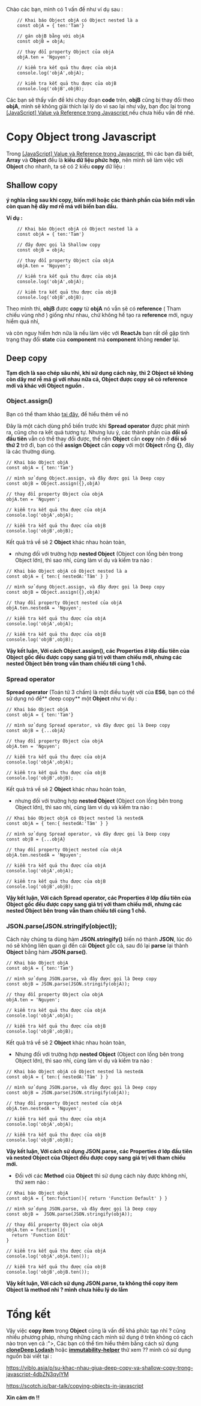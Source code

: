 Chào các bạn, mình có 1 vấn đề như ví dụ sau :
```
    // Khai báo Object objA có Object nested là a
    const objA = { ten:'Tam'}
    
    // gán objB bằng với objA
    const objB = objA;
    
    // thay đổi property Object của objA
    objA.ten = 'Nguyen';
    
    // kiểm tra kết quả thu được của objA
    console.log('objA',objA);

    // kiểm tra kết quả thu được của objB
    console.log('objB',objB);
```

Các bạn sẽ thấy vấn đề khi chạy đoạn **code** trên, **objB** cũng bị thay đổi theo **objA**, mình sẽ không giải thích lại lý do vì sao lại như vậy, bạn đọc lại trong [[JavaScript] Value và Reference trong Javascript
](https://viblo.asia/p/javascript-value-va-reference-trong-javascript-YWOZr6BrZQ0) nếu chưa hiểu vấn đề nhé. 

# Copy Object trong Javascript #
Trong [[JavaScript] Value và Reference trong Javascript](https://viblo.asia/p/javascript-value-va-reference-trong-javascript-YWOZr6BrZQ0), thì các bạn đã biết, **Array** và **Object** đều là **kiểu dữ liệu phức hợp**, nên mình sẽ làm việc với **Object** cho nhanh, ta sẽ có 2 kiểu **copy** dữ liệu :

## Shallow copy ##
**ý nghĩa rằng sau khi copy, biến mới hoặc các thành phần của biến mới vẫn còn quan hệ dây mơ rễ má với biến ban đầu.**

**Ví dụ :**
```
    // Khai báo Object objA có Object nested là a
    const objA = { ten:'Tam'}
    
    // đây được gọi là Shallow copy
    const objB = objA;
    
    // thay đổi property Object của objA
    objA.ten = 'Nguyen';
    
    // kiểm tra kết quả thu được của objA
    console.log('objA',objA);

    // kiểm tra kết quả thu được của objB
    console.log('objB',objB);
```
Theo mình thì, **objB** được **copy** từ **objA** nó vẫn sẽ có **reference** ( Tham chiếu vùng nhớ ) giống như nhau, chứ không hề tạo ra **reference** mới,  nguy hiểm quá nhỉ, 

và còn nguy hiểm hơn nữa là nếu làm việc với **ReactJs** bạn rất dễ gặp tình trạng thay đổi **state** của **component** mà **component** không **render** lại.

## Deep copy ##
**Tạm dịch là sao chép sâu nhỉ, khi sử dụng cách này, thì 2 Object sẽ không còn dây mơ rễ má gì với nhau nữa cả, Object được copy sẽ có  reference mới và khác với Object nguồn .**

### Object.assign() ###
Bạn có thể tham khảo [tại đây](https://developer.mozilla.org/en-US/docs/Web/JavaScript/Reference/Global_Objects/Object/assign), để hiểu thêm về nó 

Đây là một cách dùng phổ biến trước khi **Spread operator** được phát minh ra, cũng cho ra kết quả tương tự. Nhưng lưu ý, các thành phần của **đối số đầu tiên** vẫn có thể thay đổi được, thế nên **Object** cần **copy** nên ở **đối số thứ 2** trở đi, bạn có thể **assign Object** cần **copy** với một **Object** rỗng **{}**, đây là các thường dùng.

```
// Khai báo Object objA
const objA = { ten:'Tam'}

// mình sử dụng Object.assign, và đây được gọi là Deep copy
const objB = Object.assign({},objA)

// thay đổi property Object của objA
objA.ten = 'Nguyen';

// kiểm tra kết quả thu được của objA
console.log('objA',objA);

// kiểm tra kết quả thu được của objB
console.log('objB',objB);
```

Kết quả trả về sẽ 2 **Object** khác nhau hoàn toàn, 
- nhưng đối với trường hợp **nested Object** (Object con lồng bên trong Object lớn), thì sao nhỉ, cùng làm ví dụ và kiểm tra nào :
```
// Khai báo Object objA có Object nested là a
const objA = { ten:{ nestedA:'Tâm' } }

// mình sử dụng Object.assign, và đây được gọi là Deep copy
const objB = Object.assign({},objA)

// thay đổi property Object nested của objA
objA.ten.nestedA = 'Nguyen';

// kiểm tra kết quả thu được của objA
console.log('objA',objA);

// kiểm tra kết quả thu được của objB
console.log('objB',objB);
```

**Vậy kết luận, Với cách Object.assign(), các Properties ở lớp đầu tiên của Object gốc đều được copy sang giá trị với tham chiếu mới, nhưng các nested Object bên trong vẫn tham chiếu tới cùng 1 chỗ.**

### Spread operator ###
**Spread operator** (Toán tử 3 chấm) là một điều tuyệt vời của **ES6**, bạn có thể sử dụng nó để** deep copy** một **Object** như ví dụ :


```
// Khai báo Object objA 
const objA = { ten:'Tam'}

// mình sử dụng Spread operator, và đây được gọi là Deep copy
const objB = {...objA}

// thay đổi property Object của objA
objA.ten = 'Nguyen';

// kiểm tra kết quả thu được của objA
console.log('objA',objA);

// kiểm tra kết quả thu được của objB
console.log('objB',objB);
```
Kết quả trả về sẽ 2 **Object** khác nhau hoàn toàn, 
- nhưng đối với trường hợp **nested Object** (Object con lồng bên trong Object lớn), thì sao nhỉ, cùng làm ví dụ và kiểm tra nào :
```
// Khai báo Object objA có Object nested là nestedA
const objA = { ten:{ nestedA:'Tâm' } }

// mình sử dụng Spread operator, và đây được gọi là Deep copy
const objB = {...objA}

// thay đổi property Object nested của objA
objA.ten.nestedA = 'Nguyen';

// kiểm tra kết quả thu được của objA
console.log('objA',objA);

// kiểm tra kết quả thu được của objB
console.log('objB',objB);
```

**Vậy kết luận, Với cách Spread operator, các Properties ở lớp đầu tiên của Object gốc đều được copy sang giá trị với tham chiếu mới, nhưng các nested Object bên trong vẫn tham chiếu tới cùng 1 chỗ.**

### JSON.parse(JSON.stringify(object)); ###
Cách này chúng ta dùng hàm **JSON.stringify()** biến nó thành **JSON**, lúc đó nó sẽ không liên quan gì đến cái **Object** gốc cả, sau đó lại **parse** lại thành **Object** bằng hàm **JSON.parse()**.

```
// Khai báo Object objA
const objA = { ten:'Tam'}

// mình sử dụng JSON.parse, và đây được gọi là Deep copy
const objB = JSON.parse(JSON.stringify(objA));

// thay đổi property Object của objA
objA.ten = 'Nguyen';

// kiểm tra kết quả thu được của objA
console.log('objA',objA);

// kiểm tra kết quả thu được của objB
console.log('objB',objB);
```
Kết quả trả về sẽ 2 **Object** khác nhau hoàn toàn, 
- Nhưng đối với trường hợp **nested Object** (Object con lồng bên trong Object lớn), thì sao nhỉ, cùng làm ví dụ và kiểm tra nào :

```
// Khai báo Object objA có Object nested là nestedA
const objA = { ten:{ nestedA:'Tâm' } }

// mình sử dụng JSON.parse, và đây được gọi là Deep copy
const objB = JSON.parse(JSON.stringify(objA));

// thay đổi property Object nested của objA
objA.ten.nestedA = 'Nguyen';

// kiểm tra kết quả thu được của objA
console.log('objA',objA);

// kiểm tra kết quả thu được của objB
console.log('objB',objB);
```
**Vậy kết luận, Với cách sử dụng JSON.parse, các Properties ở lớp đầu tiên và nested Object của Object đều được copy sang giá trị với tham chiếu mới.**
- Đối với các **Method** của **Object** thì sử dụng cách này được không nhỉ, thử xem nào : 
```
// Khai báo Object objA
const objA = { ten:function(){ return 'Function Default' } }

// mình sử dụng JSON.parse, và đây được gọi là Deep copy
const objB =  JSON.parse(JSON.stringify(objA));

// thay đổi property Object của objA
objA.ten = function(){
  return 'Function Edit'
}

// kiểm tra kết quả thu được của objA
console.log('objA',objA.ten());

// kiểm tra kết quả thu được của objB
console.log('objB',objB.ten());
```
**Vậy kết luận, Với cách sử dụng JSON.parse, ta không thể copy item Object là method nhỉ ? mình chưa hiểu lý do lắm**
# Tổng kết #
Vậy việc **copy item** trong **Object** cũng là vấn đề khá phức tạp nhỉ ? cũng nhiều phương pháp, nhưng những cách mình sử dụng ở trên không có cách nào trọn vẹn cả :">, Các bạn có thể tìm hiểu thêm bằng cách sử dụng **[cloneDeep Lodash](https://lodash.com/docs/#cloneDeep)** hoặc **[immutability-helper](https://github.com/kolodny/immutability-helper)** thử xem ??
mình có sử dụng nguồn bài viết tại :

https://viblo.asia/p/su-khac-nhau-giua-deep-copy-va-shallow-copy-trong-javascript-4dbZN3qylYM

https://scotch.io/bar-talk/copying-objects-in-javascript

**Xin cảm ơn !!**